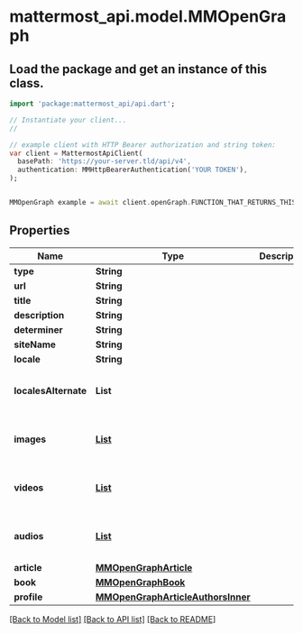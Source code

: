 # mattermost_api.model.MMOpenGraph

## Load the package and get an instance of this class.
```dart
import 'package:mattermost_api/api.dart';

// Instantiate your client...
//

// example client with HTTP Bearer authorization and string token:
var client = MattermostApiClient(
  basePath: 'https://your-server.tld/api/v4',
  authentication: MMHttpBearerAuthentication('YOUR TOKEN'),
);


MMOpenGraph example = await client.openGraph.FUNCTION_THAT_RETURNS_THIS_CLASS();

```

## Properties
Name | Type | Description | Notes
------------ | ------------- | ------------- | -------------
**type** | **String** |  | [optional] 
**url** | **String** |  | [optional] 
**title** | **String** |  | [optional] 
**description** | **String** |  | [optional] 
**determiner** | **String** |  | [optional] 
**siteName** | **String** |  | [optional] 
**locale** | **String** |  | [optional] 
**localesAlternate** | **List<String>** |  | [optional] [default to const []]
**images** | [**List<MMOpenGraphImagesInner>**](MMOpenGraphImagesInner.md) |  | [optional] [default to const []]
**videos** | [**List<MMOpenGraphVideosInner>**](MMOpenGraphVideosInner.md) |  | [optional] [default to const []]
**audios** | [**List<MMOpenGraphAudiosInner>**](MMOpenGraphAudiosInner.md) |  | [optional] [default to const []]
**article** | [**MMOpenGraphArticle**](MMOpenGraphArticle.md) |  | [optional] 
**book** | [**MMOpenGraphBook**](MMOpenGraphBook.md) |  | [optional] 
**profile** | [**MMOpenGraphArticleAuthorsInner**](MMOpenGraphArticleAuthorsInner.md) |  | [optional] 

[[Back to Model list]](../GENERATED_README.md#documentation-for-models) [[Back to API list]](../GENERATED_README.md#documentation-for-api-endpoints) [[Back to README]](../GENERATED_README.md)


